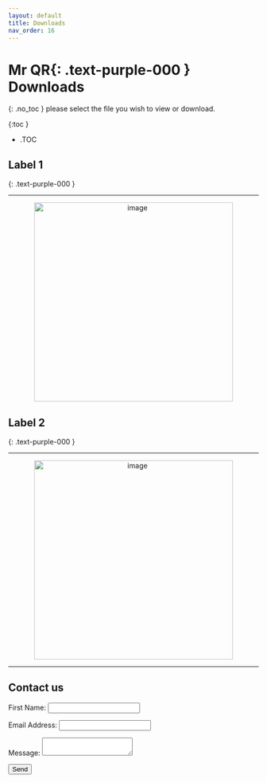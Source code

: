 ```yaml
---
layout: default
title: Downloads
nav_order: 16
---
```


<html>
<head>
<style>
.button {
  padding: 5px 12px;
  text-align: center;
  text-decoration: none;
  display: inline-block;
  font-size: 9px;
  margin: 4px 2px;
  cursor: pointer; }
.button1 {background-color: #555555;} /* Black */
.button2 {background-color: white;}
.button1 {color: white;}
.button2 {color: grey;}
.button1 {border: none;}
.button2 {border: 1px solid grey}
.button1 {border-radius: 5px;}
.button2 {border-radius: 5px;}
</style>
</head>
</html>

# **Mr QR**{: .text-purple-000 } **Downloads**
{: .no_toc }
please select the file you wish to view or download.

{:toc }
- .TOC

## Label 1
{: .text-purple-000 }
___

<div style="text-align: center;">
<a href="https://docs.mrqr.me/assets/images/Forms/stickers/MrQR_DB_Label.png" download="MrQR-Download">
  <img width="400" alt="image" src="https://docs.mrqr.me/assets/images/Forms/stickers/MrQR_DB_Label.png" /></a>
</div>

## Label 2
{: .text-purple-000 }
___

<div style="text-align: center;">
<a href="https://docs.mrqr.me/assets/images/Forms/stickers/MrQR_DB_Label.png" download="MrQR-Download">
  <img width="400" alt="image" src="https://docs.mrqr.me/assets/images/Forms/stickers/MrQR_DB_Label.png" /></a>
</div>

___

<!DOCTYPE html>
<html>
<head>
  <meta charset="utf-8">
  <title>Contact form submission</title>
</head>
<body>
  <form method="post" id="contact-form">
    <h2>Contact us</h2>
    <?php
      $errorMessage = ''; // Define $errorMessage
      echo(!empty($errorMessage) ? $errorMessage : '');
    ?>
    <p>
      <label>First Name:</label>
      <input name="name" type="text"/>
    </p>
    <p>
      <label>Email Address:</label>
      <input style="cursor: pointer;" name="email" type="text"/>
    </p>
    <p>
      <label>Message:</label>
      <textarea name="message"></textarea>
    </p>
    <p>
      <input type="submit" value="Send"/>
    </p>
  </form>

  <script src="//cdnjs.cloudflare.com/ajax/libs/validate.js/0.13.1/validate.min.js"></script>
  <script>
    const constraints = {
      name: {
        presence: { allowEmpty: false }
      },
      email: {
        presence: { allowEmpty: false },
        email: true
      },
      message: {
        presence: { allowEmpty: false }
      }
    };

    const form = document.getElementById('contact-form');
    form.addEventListener('submit', function(event) {
      const formValues = {
        name: form.elements.name.value,
        email: form.elements.email.value,
        message: form.elements.message.value
      };

      const errors = validate(formValues, constraints);
      if (errors) {
        event.preventDefault();
        const errorMessage = Object.values(errors)
          .map(function(fieldValues) {
            return fieldValues.join(', ');
          })
          .join("\n");

        alert(errorMessage);
      }
    }, false);
  </script>
</body>
</html>
